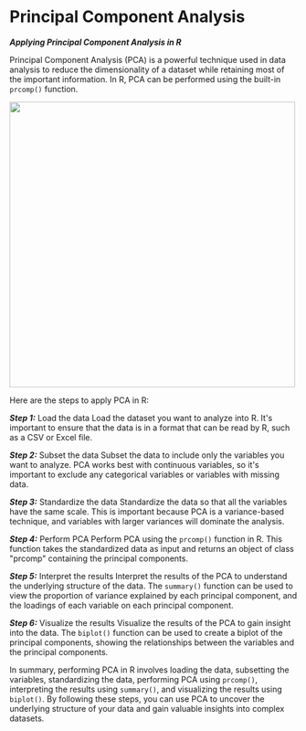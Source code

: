 # Principal Component Analysis

***Applying Principal Component Analysis in R***

Principal Component Analysis (PCA) is a powerful technique used in data analysis to reduce the dimensionality of a dataset while retaining most of the important information. In R, PCA can be performed using the built-in `prcomp()` function.

<img src="https://media.licdn.com/dms/image/D4D12AQF61SUXClGqIg/article-cover_image-shrink_720_1280/0/1660108512262?e=2147483647&v=beta&t=2mC01TbYrQJMHx9HYFgcfbg7cr44grRjFGr8TKMPmSI" width="500">

Here are the steps to apply PCA in R:

***Step 1:*** Load the data
Load the dataset you want to analyze into R. It's important to ensure that the data is in a format that can be read by R, such as a CSV or Excel file.

***Step 2:*** Subset the data
Subset the data to include only the variables you want to analyze. PCA works best with continuous variables, so it's important to exclude any categorical variables or variables with missing data.

***Step 3:*** Standardize the data
Standardize the data so that all the variables have the same scale. This is important because PCA is a variance-based technique, and variables with larger variances will dominate the analysis.

***Step 4:*** Perform PCA
Perform PCA using the `prcomp()` function in R. This function takes the standardized data as input and returns an object of class "prcomp" containing the principal components.

***Step 5:*** Interpret the results
Interpret the results of the PCA to understand the underlying structure of the data. The `summary()` function can be used to view the proportion of variance explained by each principal component, and the loadings of each variable on each principal component.

***Step 6:*** Visualize the results
Visualize the results of the PCA to gain insight into the data. The `biplot()` function can be used to create a biplot of the principal components, showing the relationships between the variables and the principal components.

In summary, performing PCA in R involves loading the data, subsetting the variables, standardizing the data, performing PCA using `prcomp()`, interpreting the results using `summary()`, and visualizing the results using `biplot()`. By following these steps, you can use PCA to uncover the underlying structure of your data and gain valuable insights into complex datasets.
